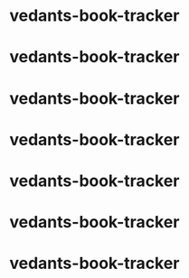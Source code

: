 # vedants-book-tracker
# vedants-book-tracker
# vedants-book-tracker
# vedants-book-tracker
# vedants-book-tracker
# vedants-book-tracker
# vedants-book-tracker
